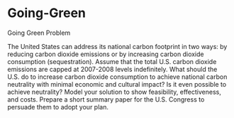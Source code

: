 # Going-Green
Going Green
	Problem	 
 	
The United States can address its national carbon footprint in two ways: by reducing carbon dioxide emissions or by increasing carbon dioxide consumption (sequestration). Assume that the total U.S. carbon dioxide emissions are capped at 2007-2008 levels indefinitely. What should the U.S. do to increase carbon dioxide consumption to achieve national carbon neutrality with minimal economic and cultural impact? Is it even possible to achieve neutrality? Model your solution to show feasibility, effectiveness, and costs. Prepare a short summary paper for the U.S. Congress to persuade them to adopt your plan.
